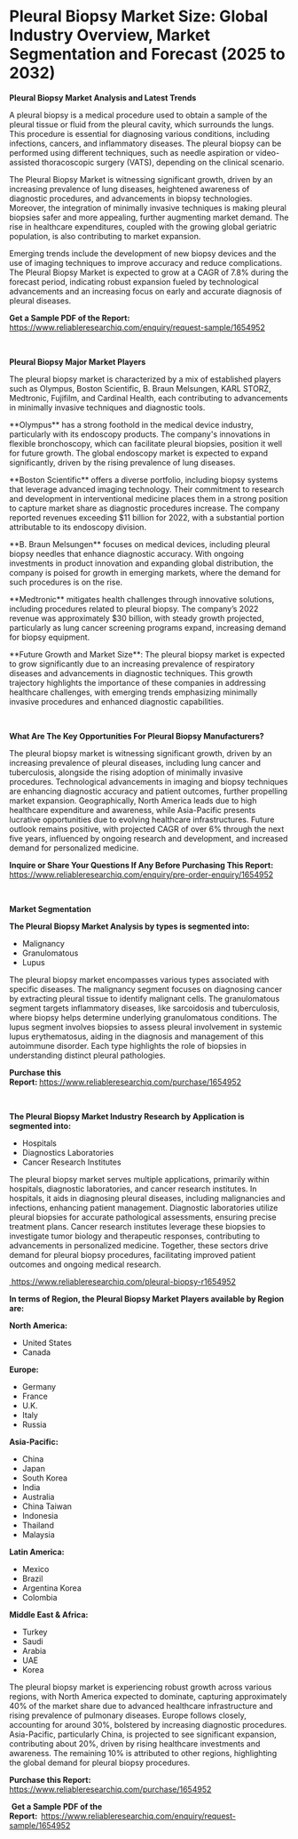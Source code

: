 <p><h1>Pleural Biopsy Market Size: Global Industry Overview, Market Segmentation and Forecast (2025 to 2032)</h1></p><p><strong>Pleural Biopsy Market Analysis and Latest Trends</strong></p>
<p><p>A pleural biopsy is a medical procedure used to obtain a sample of the pleural tissue or fluid from the pleural cavity, which surrounds the lungs. This procedure is essential for diagnosing various conditions, including infections, cancers, and inflammatory diseases. The pleural biopsy can be performed using different techniques, such as needle aspiration or video-assisted thoracoscopic surgery (VATS), depending on the clinical scenario.</p><p>The Pleural Biopsy Market is witnessing significant growth, driven by an increasing prevalence of lung diseases, heightened awareness of diagnostic procedures, and advancements in biopsy technologies. Moreover, the integration of minimally invasive techniques is making pleural biopsies safer and more appealing, further augmenting market demand. The rise in healthcare expenditures, coupled with the growing global geriatric population, is also contributing to market expansion. </p><p>Emerging trends include the development of new biopsy devices and the use of imaging techniques to improve accuracy and reduce complications. The Pleural Biopsy Market is expected to grow at a CAGR of 7.8% during the forecast period, indicating robust expansion fueled by technological advancements and an increasing focus on early and accurate diagnosis of pleural diseases.</p></p>
<p><strong>Get a Sample PDF of the Report:&nbsp;</strong> <a href="https://www.reliableresearchiq.com/enquiry/request-sample/1654952?utm_campaign=1870&utm_medium=2&utm_source=Github&utm_content=ia&utm_term=18042025&utm_id=pleural-biopsy">https://www.reliableresearchiq.com/enquiry/request-sample/1654952</a></p>
<p>&nbsp;</p>
<p><strong>Pleural Biopsy Major Market Players</strong></p>
<p><p>The pleural biopsy market is characterized by a mix of established players such as Olympus, Boston Scientific, B. Braun Melsungen, KARL STORZ, Medtronic, Fujifilm, and Cardinal Health, each contributing to advancements in minimally invasive techniques and diagnostic tools.</p><p>**Olympus** has a strong foothold in the medical device industry, particularly with its endoscopy products. The company's innovations in flexible bronchoscopy, which can facilitate pleural biopsies, position it well for future growth. The global endoscopy market is expected to expand significantly, driven by the rising prevalence of lung diseases.</p><p>**Boston Scientific** offers a diverse portfolio, including biopsy systems that leverage advanced imaging technology. Their commitment to research and development in interventional medicine places them in a strong position to capture market share as diagnostic procedures increase. The company reported revenues exceeding $11 billion for 2022, with a substantial portion attributable to its endoscopy division.</p><p>**B. Braun Melsungen** focuses on medical devices, including pleural biopsy needles that enhance diagnostic accuracy. With ongoing investments in product innovation and expanding global distribution, the company is poised for growth in emerging markets, where the demand for such procedures is on the rise.</p><p>**Medtronic** mitigates health challenges through innovative solutions, including procedures related to pleural biopsy. The company’s 2022 revenue was approximately $30 billion, with steady growth projected, particularly as lung cancer screening programs expand, increasing demand for biopsy equipment.</p><p>**Future Growth and Market Size**: The pleural biopsy market is expected to grow significantly due to an increasing prevalence of respiratory diseases and advancements in diagnostic techniques. This growth trajectory highlights the importance of these companies in addressing healthcare challenges, with emerging trends emphasizing minimally invasive procedures and enhanced diagnostic capabilities.</p></p>
<p>&nbsp;</p>
<p><strong>What Are The Key Opportunities For Pleural Biopsy Manufacturers?</strong></p>
<p><p>The pleural biopsy market is witnessing significant growth, driven by an increasing prevalence of pleural diseases, including lung cancer and tuberculosis, alongside the rising adoption of minimally invasive procedures. Technological advancements in imaging and biopsy techniques are enhancing diagnostic accuracy and patient outcomes, further propelling market expansion. Geographically, North America leads due to high healthcare expenditure and awareness, while Asia-Pacific presents lucrative opportunities due to evolving healthcare infrastructures. Future outlook remains positive, with projected CAGR of over 6% through the next five years, influenced by ongoing research and development, and increased demand for personalized medicine.</p></p>
<p><strong>Inquire or Share Your Questions If Any Before Purchasing This Report:</strong> <a href="https://www.reliableresearchiq.com/enquiry/pre-order-enquiry/1654952?utm_campaign=1870&utm_medium=2&utm_source=Github&utm_content=ia&utm_term=18042025&utm_id=pleural-biopsy">https://www.reliableresearchiq.com/enquiry/pre-order-enquiry/1654952</a></p>
<p>&nbsp;</p>
<p><strong>Market Segmentation</strong></p>
<p><strong>The Pleural Biopsy Market Analysis by types is segmented into:</strong></p>
<p><ul><li>Malignancy</li><li>Granulomatous</li><li>Lupus</li></ul></p>
<p><p>The pleural biopsy market encompasses various types associated with specific diseases. The malignancy segment focuses on diagnosing cancer by extracting pleural tissue to identify malignant cells. The granulomatous segment targets inflammatory diseases, like sarcoidosis and tuberculosis, where biopsy helps determine underlying granulomatous conditions. The lupus segment involves biopsies to assess pleural involvement in systemic lupus erythematosus, aiding in the diagnosis and management of this autoimmune disorder. Each type highlights the role of biopsies in understanding distinct pleural pathologies.</p></p>
<p><strong>Purchase this Report:&nbsp;</strong><a href="https://www.reliableresearchiq.com/purchase/1654952?utm_campaign=1870&utm_medium=2&utm_source=Github&utm_content=ia&utm_term=18042025&utm_id=pleural-biopsy">https://www.reliableresearchiq.com/purchase/1654952</a></p>
<p>&nbsp;</p>
<p><strong>The Pleural Biopsy Market Industry Research by Application is segmented into:</strong></p>
<p><ul><li>Hospitals</li><li>Diagnostics Laboratories</li><li>Cancer Research Institutes</li></ul></p>
<p><p>The pleural biopsy market serves multiple applications, primarily within hospitals, diagnostic laboratories, and cancer research institutes. In hospitals, it aids in diagnosing pleural diseases, including malignancies and infections, enhancing patient management. Diagnostic laboratories utilize pleural biopsies for accurate pathological assessments, ensuring precise treatment plans. Cancer research institutes leverage these biopsies to investigate tumor biology and therapeutic responses, contributing to advancements in personalized medicine. Together, these sectors drive demand for pleural biopsy procedures, facilitating improved patient outcomes and ongoing medical research.</p></p>
<p><a href="https://www.reliableresearchiq.com/pleural-biopsy-r1654952?utm_campaign=1870&utm_medium=2&utm_source=Github&utm_content=ia&utm_term=18042025&utm_id=pleural-biopsy">&nbsp;https://www.reliableresearchiq.com/pleural-biopsy-r1654952</a></p>
<p><strong>In terms of Region, the Pleural Biopsy Market Players available by Region are:</strong></p>
<p>
    <p> <strong> North America: </strong>
        <ul>
            <li>United States</li>
            <li>Canada</li>
        </ul>
        </p> 
    <p> <strong> Europe: </strong>
        <ul>
            <li>Germany</li>
            <li>France</li>
            <li>U.K.</li>
            <li>Italy</li>
            <li>Russia</li>
        </ul>
        </p> 
    <p> <strong> Asia-Pacific: </strong>
        <ul>
            <li>China</li>
            <li>Japan</li>
            <li>South Korea</li>
            <li>India</li>
            <li>Australia</li>
            <li>China Taiwan</li>
            <li>Indonesia</li>
            <li>Thailand</li>
            <li>Malaysia</li>
        </ul>
        </p> 
    <p> <strong> Latin America: </strong>
        <ul>
            <li>Mexico</li>
            <li>Brazil</li>
            <li>Argentina Korea</li>
            <li>Colombia</li>
        </ul>
        </p> 
    <p> <strong> Middle East & Africa: </strong>
        <ul>
            <li>Turkey</li>
            <li>Saudi</li>
            <li>Arabia</li>
            <li>UAE</li>
            <li>Korea</li>
        </ul>
    </p>
    </p>
<p><p>The pleural biopsy market is experiencing robust growth across various regions, with North America expected to dominate, capturing approximately 40% of the market share due to advanced healthcare infrastructure and rising prevalence of pulmonary diseases. Europe follows closely, accounting for around 30%, bolstered by increasing diagnostic procedures. Asia-Pacific, particularly China, is projected to see significant expansion, contributing about 20%, driven by rising healthcare investments and awareness. The remaining 10% is attributed to other regions, highlighting the global demand for pleural biopsy procedures.</p></p>
<p><strong>Purchase this Report: </strong><a href="https://www.reliableresearchiq.com/purchase/1654952?utm_campaign=1870&utm_medium=2&utm_source=Github&utm_content=ia&utm_term=18042025&utm_id=pleural-biopsy">https://www.reliableresearchiq.com/purchase/1654952</a></p>
<p>&nbsp;<strong>Get a Sample PDF of the Report:&nbsp;&nbsp;</strong><a href="https://www.reliableresearchiq.com/enquiry/request-sample/1654952?utm_campaign=1870&utm_medium=2&utm_source=Github&utm_content=ia&utm_term=18042025&utm_id=pleural-biopsy">https://www.reliableresearchiq.com/enquiry/request-sample/1654952</a></p>
<p><strong></strong></p>
<p><p></p><p></p><p></p></p>